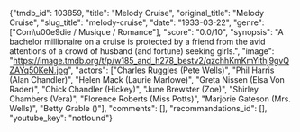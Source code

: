 {"tmdb_id": 103859, "title": "Melody Cruise", "original_title": "Melody Cruise", "slug_title": "melody-cruise", "date": "1933-03-22", "genre": ["Com\u00e9die / Musique / Romance"], "score": "0.0/10", "synopsis": "A bachelor millionaire on a cruise is protected by a friend from the avid attentions of a crowd of husband (and fortune) seeking girls.", "image": "https://image.tmdb.org/t/p/w185_and_h278_bestv2/qzchhKmKmYithj9gvQZAYq50KeN.jpg", "actors": ["Charles Ruggles (Pete Wells)", "Phil Harris (Alan Chandler)", "Helen Mack (Laurie Marlowe)", "Greta Nissen (Elsa Von Rader)", "Chick Chandler (Hickey)", "June Brewster (Zoe)", "Shirley Chambers (Vera)", "Florence Roberts (Miss Potts)", "Marjorie Gateson (Mrs. Wells)", "Betty Grable ()"], "comments": [], "recommandations_id": [], "youtube_key": "notfound"}